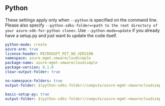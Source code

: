 ## Python

These settings apply only when `--python` is specified on the command line.
Please also specify `--python-sdks-folder=<path to the root directory of your azure-sdk-for-python clone>`.
Use `--python-mode=update` if you already have a setup.py and just want to update the code itself.

```yaml $(python) && $(track2)
python-mode: create
azure-arm: true
license-header: MICROSOFT_MIT_NO_VERSION
namespace: azure.mgmt.vmwarecloudsimple
package-name: azure-mgmt-vmwarecloudsimple
package-version: 0.1.0
clear-output-folder: true
```
``` yaml $(python) && $(python-mode) == 'update' && $(track2)
no-namespace-folders: true
output-folder: $(python-sdks-folder)/compute/azure-mgmt-vmwarecloudsimple/azure/mgmt/vmwarecloudsimple
```
``` yaml $(python) && $(python-mode) == 'create' && $(track2)
basic-setup-py: true
output-folder: $(python-sdks-folder)/compute/azure-mgmt-vmwarecloudsimple
```